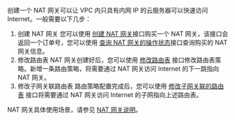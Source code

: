 创建一个 NAT 网关可以让 VPC 内只具有内网 IP 的云服务器可以快速访问 Internet。一般需要以下几步：
1. 创建 NAT 网关
您可以使用 [创建 NAT 网关](/doc/api/245/4094)接口购买一个 NAT 网关，该接口会返回一个订单号，您可以使用 [查询 NAT 网关的操作状态](https://cloud.tencent.com/doc/api/245/4089)接口查询购买的 NAT 网关信息。
2. 修改路由表
NAT 网关创建好后，您可以使用 [修改路由表](https://cloud.tencent.com/doc/api/245/1417) 接口修改路由表策略。新增一条路由策略，将需要通过 NAT 网关访问 Internet 的下一跳指向 NAT 网关。
3. 修改子网关联路由表
路由策略配置完成后，您可以使用 [修改子网关联的路由表](https://cloud.tencent.com/doc/api/245/1416) 接口将需要通过 NAT 网关访问 Internet 的子网指向上述路由表。

NAT 网关具体使用场景，请参见 <a href="https://cloud.tencent.com/doc/product/215/1682#2.-nat.E7.BD.91.E5.85.B3" title="NAT网关">NAT 网关说明</a>。
